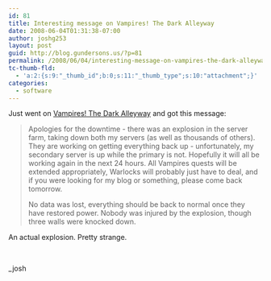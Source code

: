 ```yaml
---
id: 81
title: Interesting message on Vampires! The Dark Alleyway
date: 2008-06-04T01:31:38-07:00
author: joshg253
layout: post
guid: http://blog.gundersons.us/?p=81
permalink: /2008/06/04/interesting-message-on-vampires-the-dark-alleyway/
tc-thumb-fld:
  - 'a:2:{s:9:"_thumb_id";b:0;s:11:"_thumb_type";s:10:"attachment";}'
categories:
  - software
---
```

Just went on <a href="http://quiz.ravenblack.net/blood.pl?biter=joshg253">Vampires! The Dark Alleyway</a> and got this message:

<blockquote>Apologies for the downtime - there was an explosion in the server farm, taking down both my servers (as well as thousands of others). They are working on getting everything back up - unfortunately, my secondary server is up while the primary is not. Hopefully it will all be working again in the next 24 hours. All Vampires quests will be extended appropriately, Warlocks will probably just have to deal, and if you were looking for my blog or something, please come back tomorrow.

No data was lost, everything should be back to normal once they have restored power. Nobody was injured by the explosion, though three walls were knocked down.</blockquote>

An actual explosion. Pretty strange.

&nbsp;

_josh